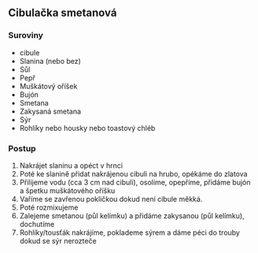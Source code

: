 ## Cibulačka smetanová

### Suroviny
- cibule
- Slanina (nebo bez)
- Sůl
- Pepř
- Muškátový oříšek
- Bujón
- Smetana
- Zakysaná smetana
- Sýr
- Rohlíky nebo housky nebo toastový chléb

### Postup
1. Nakrájet slaninu a opéct v hrnci
2. Poté ke slanině přidat nakrájenou cibuli na hrubo, opékáme do zlatova
3. Přilijeme vodu (cca 3 cm nad cibuli), osolíme, opepříme, přidáme bujón a špetku muškátového oříšku
4. Vaříme se zavřenou pokličkou dokud není cibule měkká.
5. Poté rozmixujeme
6. Zalejeme smetanou (půl kelímku) a přidáme zakysanou (půl kelímku), dochutíme
7. Rohlíky/tousťák nakrájíme, poklademe sýrem a dáme péci do trouby dokud se sýr nerozteče
